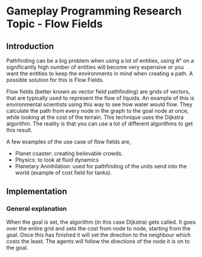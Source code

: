 # Gameplay Programming Research Topic - Flow Fields



## Introduction

Pathfinding can be a big problem when using a lot of entities, using A* on a significantly high number of entities will become very expensive or you want the entities to keep the environments in mind when creating a path.
A possible solution for this is Flow Fields.

Flow fields (better known as vector field pathfinding) are grids of vectors, that are typically used to represent the flow of liquids. An example of this is environmental scientists using this way to see how water would flow.
They calculate the path from every node in the graph to the goal node at once, while looking at the cost of the terrain. This technique uses the Dijkstra algorithm.
The reality is that you can use a lot of different algorithms to get this result.

A few examples of the use case of flow fields are,
* Planet coaster: creating believable crowds.
* Physics: to look at fluid dynamics
* Planetary Annihilation: used for pathfinding of the units send into the world (example of cost field for tanks).



## Implementation

### General explanation

When the goal is set, the algorithm (in this case Dijkstra) gets called. It goes over the entire grid and sets the cost from node to node, starting from the goal.
Once this has finished it will set the direction to the neighbour which costs the least.
The agents will follow the directions of the node it is on to the goal.

